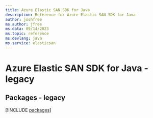 ```yaml
---
title: Azure Elastic SAN SDK for Java
description: Reference for Azure Elastic SAN SDK for Java
author: joshfree
ms.author: jfree
ms.data: 09/14/2023
ms.topic: reference
ms.devlang: java
ms.service: elasticsan
---
```

# Azure Elastic SAN SDK for Java - legacy
## Packages - legacy
[!INCLUDE [packages](elastic-san-index.md)]